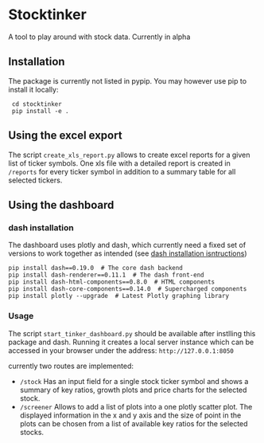 # Stocktinker

A tool to play around with stock data. Currently in alpha

## Installation
The package is currently not listed in pypip. You may however use pip to install
it locally:

     cd stocktinker
     pip install -e .

## Using the excel export
The script `create_xls_report.py` allows to create excel reports for a given list
of ticker symbols. One xls file with a detailed report is created in `/reports` for every ticker
symbol in addition to a summary table for all selected tickers.

## Using the dashboard

### dash installation
The dashboard uses plotly and dash, which currently need a fixed set of versions
to work together as intended (see [dash installation isntructions](https://plot.ly/dash/installation))

    pip install dash==0.19.0  # The core dash backend
    pip install dash-renderer==0.11.1  # The dash front-end
    pip install dash-html-components==0.8.0  # HTML components
    pip install dash-core-components==0.14.0  # Supercharged components
    pip install plotly --upgrade  # Latest Plotly graphing library

### Usage
The script `start_tinker_dashboard.py` should be available after instlling this
package and dash. Running it creates a local server instance which can be
accessed in your browser under the address: `http://127.0.0.1:8050`

currently two routes are implemented:

* `/stock` Has an input field for a single stock ticker symbol and shows a summary
of key ratios, growth plots and price charts for the selected stock.
* `/screener` Allows to add a list of plots into a one plotly scatter plot.
The displayed information in the x and y axis and the size of point in the plots
can be chosen from a list of available key ratios for the selected stocks.
